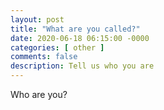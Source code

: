 ```yaml
---
layout: post
title: "What are you called?"
date: 2020-06-18 06:15:00 -0000
categories: [ other ]
comments: false
description: Tell us who you are
---
```

Who are you?
